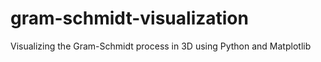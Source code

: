 # gram-schmidt-visualization
Visualizing the Gram-Schmidt process in 3D using Python and Matplotlib
